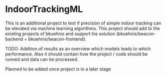 # IndoorTrackingML
This is an additional project to test if precision of simple indoor tracking can be elevated via machine learning algorithms.
This project should add to the existing projects of bkuehnis and support his solution (bkuehnis/beacon-backend + bkuehnis/beacon-frontend).


TODO: Addition of results as an overview which models leads to which performance.
Also it should contain how the project / code should be runned and data can be processed.

Planned to be added once project is in a later stage
